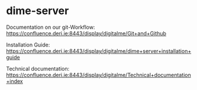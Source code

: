 dime-server
===========


Documentation on our git-Workflow:
https://confluence.deri.ie:8443/display/digitalme/Git+and+Github

Installation Guide:
https://confluence.deri.ie:8443/display/digitalme/dime+server+installation+guide

Technical documentation:
https://confluence.deri.ie:8443/display/digitalme/Technical+documentation+index
